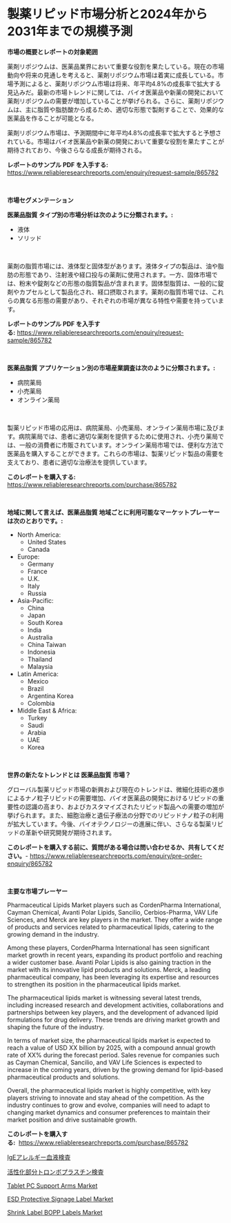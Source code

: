 <p><h1>製薬リピッド市場分析と2024年から2031年までの規模予測</h1></p><p><strong>市場の概要とレポートの対象範囲</strong></p>
<p><p>薬剤リポジウムは、医薬品業界において重要な役割を果たしている。現在の市場動向や将来の見通しを考えると、薬剤リポジウム市場は着実に成長している。市場予測によると、薬剤リポジウム市場は将来、年平均4.8%の成長率で拡大する見込みだ。最新の市場トレンドに関しては、バイオ医薬品や新薬の開発において薬剤リポジウムの需要が増加していることが挙げられる。さらに、薬剤リポジウムは、主に脂質や脂肪酸から成るため、適切な形態で製剤することで、効果的な医薬品を作ることが可能となる。</p><p>薬剤リポジウム市場は、予測期間中に年平均4.8%の成長率で拡大すると予想されている。市場はバイオ医薬品や新薬の開発において重要な役割を果たすことが期待されており、今後さらなる成長が期待される。</p></p>
<p><strong>レポートのサンプル PDF を入手する:</strong> <a href="https://www.reliableresearchreports.com/enquiry/request-sample/865782">https://www.reliableresearchreports.com/enquiry/request-sample/865782</a></p>
<p>&nbsp;</p>
<p><strong>市場セグメンテーション</strong></p>
<p><strong>医薬品脂質 タイプ別の市場分析は次のように分類されます。:</strong></p>
<p><ul><li>液体</li><li>ソリッド</li></ul></p>
<p>&nbsp;</p>
<p><p>薬剤の脂質市場には、液体型と固体型があります。液体タイプの製品は、油や脂肪の形態であり、注射液や経口投与の薬剤に使用されます。一方、固体市場では、粉末や錠剤などの形態の脂質製品が含まれます。固体型脂質は、一般的に錠剤やカプセルとして製品化され、経口摂取されます。薬剤の脂質市場では、これらの異なる形態の需要があり、それぞれの市場が異なる特性や需要を持っています。</p></p>
<p><strong>レポートのサンプル PDF を入手する:</strong>&nbsp;<a href="https://www.reliableresearchreports.com/enquiry/request-sample/865782">https://www.reliableresearchreports.com/enquiry/request-sample/865782</a></p>
<p>&nbsp;</p>
<p><strong> 医薬品脂質 アプリケーション別の市場産業調査は次のように分類されます。:</strong></p>
<p><ul><li>病院薬局</li><li>小売薬局</li><li>オンライン薬局</li></ul></p>
<p>&nbsp;</p>
<p><p>製薬リピッド市場の応用は、病院薬局、小売薬局、オンライン薬局市場に及びます。病院薬局では、患者に適切な薬剤を提供するために使用され、小売り薬局では、一般の消費者に市販されています。オンライン薬局市場では、便利な方法で医薬品を購入することができます。これらの市場は、製薬リピッド製品の需要を支えており、患者に適切な治療法を提供しています。</p></p>
<p><strong>このレポートを購入する:</strong>&nbsp; <a href="https://www.reliableresearchreports.com/purchase/865782">https://www.reliableresearchreports.com/purchase/865782</a></p>
<p>&nbsp;</p>
<p><strong>地域に関して言えば、医薬品脂質 地域ごとに利用可能なマーケットプレーヤーは次のとおりです。:</strong></p>
<p><ul>
    <li>
        North America:
        <ul>
            <li>United States</li>
            <li>Canada</li>
        </ul>
    </li>
    <li>
        Europe:
        <ul>
            <li>Germany</li>
            <li>France</li>
            <li>U.K.</li>
            <li>Italy</li>
            <li>Russia</li>
        </ul>
    </li>
    <li>
        Asia-Pacific:
        <ul>
            <li>China</li>
            <li>Japan</li>
            <li>South Korea</li>
            <li>India</li>
            <li>Australia</li>
            <li>China Taiwan</li>
            <li>Indonesia</li>
            <li>Thailand</li>
            <li>Malaysia</li>
        </ul>
    </li>
    <li>
        Latin America:
        <ul>
            <li>Mexico</li>
            <li>Brazil</li>
            <li>Argentina Korea</li>
            <li>Colombia</li>
        </ul>
    </li>
    <li>
        Middle East & Africa:
        <ul>
            <li>Turkey</li>
            <li>Saudi</li>
            <li>Arabia</li>
            <li>UAE</li>
            <li>Korea</li>
        </ul>
    </li>
    </ul></p>
<p>&nbsp;</p>
<p><strong>世界の新たなトレンドとは 医薬品脂質 市場？</strong></p>
<p><p>グローバル製薬リピッド市場の新興および現在のトレンドは、微細化技術の進歩によるナノ粒子リピッドの需要増加、バイオ医薬品の開発におけるリピッドの重要性の認識の高まり、およびカスタマイズされたリピッド製品への需要の増加が挙げられます。また、細胞治療と遺伝子療法の分野でのリピッドナノ粒子の利用が拡大しています。今後、バイオテクノロジーの進展に伴い、さらなる製薬リピッドの革新や研究開発が期待されます。</p></p>
<p><strong>このレポートを購入する前に、質問がある場合は問い合わせるか、共有してください。</strong>- <a href="https://www.reliableresearchreports.com/enquiry/pre-order-enquiry/865782">https://www.reliableresearchreports.com/enquiry/pre-order-enquiry/865782</a></p>
<p>&nbsp;</p>
<p><strong>主要な市場プレーヤー</strong></p>
<p><p>Pharmaceutical Lipids Market players such as CordenPharma International, Cayman Chemical, Avanti Polar Lipids, Sancilio, Cerbios-Pharma, VAV Life Sciences, and Merck are key players in the market. They offer a wide range of products and services related to pharmaceutical lipids, catering to the growing demand in the industry.</p><p>Among these players, CordenPharma International has seen significant market growth in recent years, expanding its product portfolio and reaching a wider customer base. Avanti Polar Lipids is also gaining traction in the market with its innovative lipid products and solutions. Merck, a leading pharmaceutical company, has been leveraging its expertise and resources to strengthen its position in the pharmaceutical lipids market.</p><p>The pharmaceutical lipids market is witnessing several latest trends, including increased research and development activities, collaborations and partnerships between key players, and the development of advanced lipid formulations for drug delivery. These trends are driving market growth and shaping the future of the industry.</p><p>In terms of market size, the pharmaceutical lipids market is expected to reach a value of USD XX billion by 2025, with a compound annual growth rate of XX% during the forecast period. Sales revenue for companies such as Cayman Chemical, Sancilio, and VAV Life Sciences is expected to increase in the coming years, driven by the growing demand for lipid-based pharmaceutical products and solutions.</p><p>Overall, the pharmaceutical lipids market is highly competitive, with key players striving to innovate and stay ahead of the competition. As the industry continues to grow and evolve, companies will need to adapt to changing market dynamics and consumer preferences to maintain their market position and drive sustainable growth.</p></p>
<p><strong>このレポートを購入する:</strong>&nbsp;&nbsp;<a href="https://www.reliableresearchreports.com/purchase/865782">https://www.reliableresearchreports.com/purchase/865782</a></p>
<p><p><a href="https://github.com/lababdou/Market-Research-Report-List-2/blob/main/1970449182568.md">IgEアレルギー血液検査</a></p><p><a href="https://github.com/mohamedbakry57/Market-Research-Report-List-2/blob/main/6381233182567.md">活性化部分トロンボプラスチン検査</a></p><p><a href="https://issuu.com/reportprime-2/docs/tablet-pc-support-arms-market-size-2030.pptx">Tablet PC Support Arms Market</a></p><p><a href="https://github.com/rahu1506/Market-Research-Report-List-3/blob/main/esd-protective-signage-label-market.md">ESD Protective Signage Label Market</a></p><p><a href="https://github.com/FassouRP/Market-Research-Report-List-3/blob/main/shrink-label-bopp-labels-market.md">Shrink Label BOPP Labels Market</a></p></p>